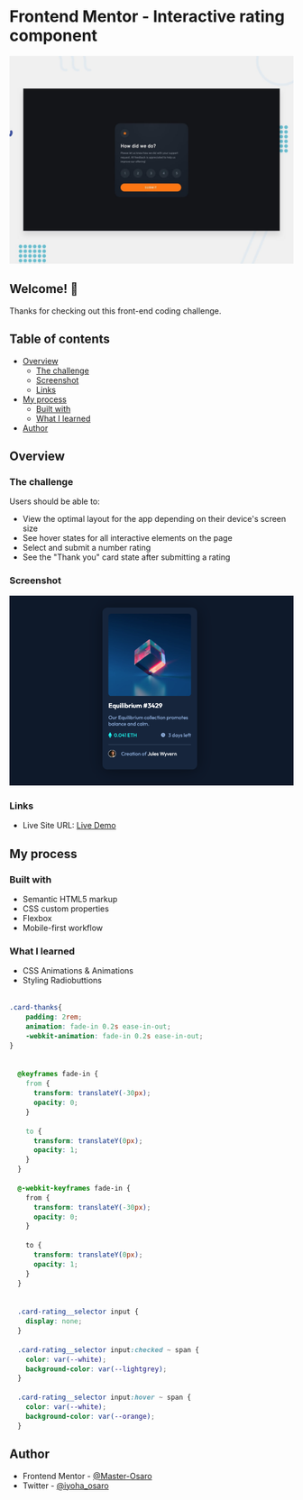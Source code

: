 # Frontend Mentor - Interactive rating component

![Design preview for the Interactive rating component coding challenge](./design/desktop-preview.jpg)

## Welcome! 👋

Thanks for checking out this front-end coding challenge.
## Table of contents

- [Overview](#overview)
  - [The challenge](#the-challenge)
  - [Screenshot](#screenshot)
  - [Links](#links)
- [My process](#my-process)
  - [Built with](#built-with)
  - [What I learned](#what-i-learned)
- [Author](#author)


## Overview

### The challenge

Users should be able to:

- View the optimal layout for the app depending on their device's screen size
- See hover states for all interactive elements on the page
- Select and submit a number rating
- See the "Thank you" card state after submitting a rating

### Screenshot

![](./screenshot.png)



### Links

- Live Site URL: [Live Demo](https://)

## My process

### Built with

- Semantic HTML5 markup
- CSS custom properties
- Flexbox
- Mobile-first workflow


### What I learned

- CSS Animations & Animations
- Styling Radiobuttions
```css

.card-thanks{
    padding: 2rem;
    animation: fade-in 0.2s ease-in-out;
    -webkit-animation: fade-in 0.2s ease-in-out;
}

  
  @keyframes fade-in {
    from {
      transform: translateY(-30px);
      opacity: 0;
    }
  
    to {
      transform: translateY(0px);
      opacity: 1;
    }
  }
  
  @-webkit-keyframes fade-in {
    from {
      transform: translateY(-30px);
      opacity: 0;
    }
  
    to {
      transform: translateY(0px);
      opacity: 1;
    }
  }


  .card-rating__selector input {
    display: none;
  }
  
  .card-rating__selector input:checked ~ span {
    color: var(--white);
    background-color: var(--lightgrey);
  }
  
  .card-rating__selector input:hover ~ span {
    color: var(--white);
    background-color: var(--orange);
  }

```


## Author
- Frontend Mentor - [@Master-Osaro](https://www.frontendmentor.io/profile/yourusername)
- Twitter - [@iyoha_osaro](https://www.twitter.com/yourusername)
